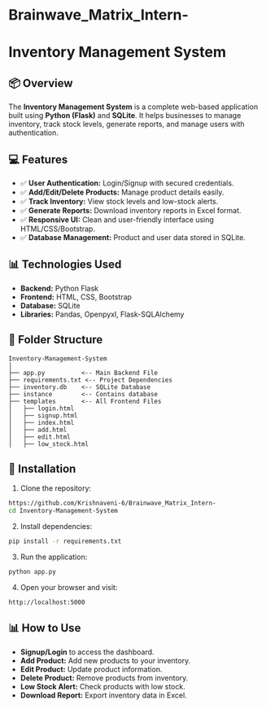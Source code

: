 # Brainwave_Matrix_Intern-
# Inventory Management System

## 📦 Overview
The **Inventory Management System** is a complete web-based application built using **Python (Flask)** and **SQLite**. It helps businesses to manage inventory, track stock levels, generate reports, and manage users with authentication.

## 💻 Features
- ✅ **User Authentication:** Login/Signup with secured credentials.
- ✅ **Add/Edit/Delete Products:** Manage product details easily.
- ✅ **Track Inventory:** View stock levels and low-stock alerts.
- ✅ **Generate Reports:** Download inventory reports in Excel format.
- ✅ **Responsive UI:** Clean and user-friendly interface using HTML/CSS/Bootstrap.
- ✅ **Database Management:** Product and user data stored in SQLite.

## 📊 Technologies Used
- **Backend:** Python Flask
- **Frontend:** HTML, CSS, Bootstrap
- **Database:** SQLite
- **Libraries:** Pandas, Openpyxl, Flask-SQLAlchemy

## 📂 Folder Structure
```
Inventory-Management-System
│
├── app.py          <-- Main Backend File
├── requirements.txt <-- Project Dependencies
├── inventory.db    <-- SQLite Database
├── instance        <-- Contains database
├── templates       <-- All Frontend Files
│   ├── login.html
│   ├── signup.html
│   ├── index.html
│   ├── add.html
│   ├── edit.html
│   ├── low_stock.html
```

## 💾 Installation
1. Clone the repository:
```bash
https://github.com/Krishnaveni-6/Brainwave_Matrix_Intern-
cd Inventory-Management-System
```

2. Install dependencies:
```bash
pip install -r requirements.txt
```

3. Run the application:
```bash
python app.py
```

4. Open your browser and visit:
```
http://localhost:5000
```

## 📊 How to Use
- **Signup/Login** to access the dashboard.
- **Add Product:** Add new products to your inventory.
- **Edit Product:** Update product information.
- **Delete Product:** Remove products from inventory.
- **Low Stock Alert:** Check products with low stock.
- **Download Report:** Export inventory data in Excel.
